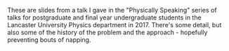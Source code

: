 These are slides from a talk I gave in the "Physically Speaking" series of
talks for postgraduate and final year undergraduate students in the Lancaster
University Physics department in 2017. There's some detail, but also some of
the history of the problem and the approach - hopefully preventing bouts of
napping.
